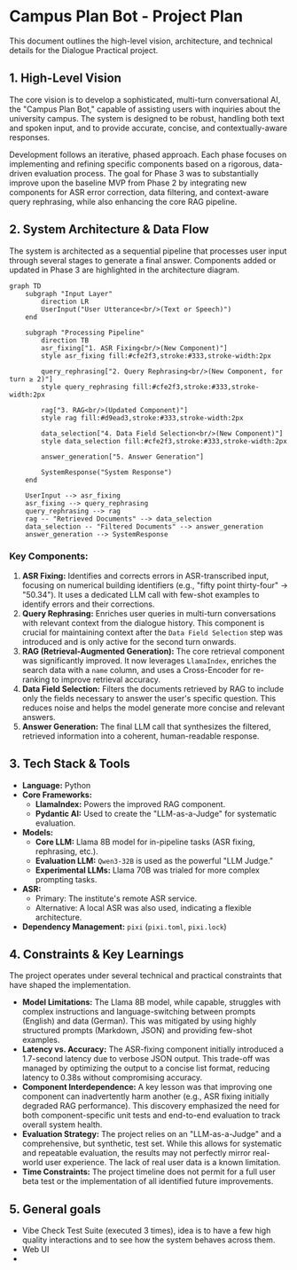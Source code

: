 # Campus Plan Bot - Project Plan

This document outlines the high-level vision, architecture, and technical details for the Dialogue Practical project.

## 1. High-Level Vision

The core vision is to develop a sophisticated, multi-turn conversational AI, the "Campus Plan Bot," capable of assisting users with inquiries about the university campus. The system is designed to be robust, handling both text and spoken input, and to provide accurate, concise, and contextually-aware responses.

Development follows an iterative, phased approach. Each phase focuses on implementing and refining specific components based on a rigorous, data-driven evaluation process. The goal for Phase 3 was to substantially improve upon the baseline MVP from Phase 2 by integrating new components for ASR error correction, data filtering, and context-aware query rephrasing, while also enhancing the core RAG pipeline.

## 2. System Architecture & Data Flow

The system is architected as a sequential pipeline that processes user input through several stages to generate a final answer. Components added or updated in Phase 3 are highlighted in the architecture diagram.

```mermaid
graph TD
    subgraph "Input Layer"
        direction LR
        UserInput("User Utterance<br/>(Text or Speech)")
    end

    subgraph "Processing Pipeline"
        direction TB
        asr_fixing["1. ASR Fixing<br/>(New Component)"]
        style asr_fixing fill:#cfe2f3,stroke:#333,stroke-width:2px

        query_rephrasing["2. Query Rephrasing<br/>(New Component, for turn ≥ 2)"]
        style query_rephrasing fill:#cfe2f3,stroke:#333,stroke-width:2px

        rag["3. RAG<br/>(Updated Component)"]
        style rag fill:#d9ead3,stroke:#333,stroke-width:2px

        data_selection["4. Data Field Selection<br/>(New Component)"]
        style data_selection fill:#cfe2f3,stroke:#333,stroke-width:2px

        answer_generation["5. Answer Generation"]

        SystemResponse("System Response")
    end

    UserInput --> asr_fixing
    asr_fixing --> query_rephrasing
    query_rephrasing --> rag
    rag -- "Retrieved Documents" --> data_selection
    data_selection -- "Filtered Documents" --> answer_generation
    answer_generation --> SystemResponse
```

### Key Components:

1. **ASR Fixing:** Identifies and corrects errors in ASR-transcribed input, focusing on numerical building identifiers (e.g., "fifty point thirty-four" -> "50.34"). It uses a dedicated LLM call with few-shot examples to identify errors and their corrections.
2. **Query Rephrasing:** Enriches user queries in multi-turn conversations with relevant context from the dialogue history. This component is crucial for maintaining context after the `Data Field Selection` step was introduced and is only active for the second turn onwards.
3. **RAG (Retrieval-Augmented Generation):** The core retrieval component was significantly improved. It now leverages `LlamaIndex`, enriches the search data with a `name` column, and uses a Cross-Encoder for re-ranking to improve retrieval accuracy.
4. **Data Field Selection:** Filters the documents retrieved by RAG to include only the fields necessary to answer the user's specific question. This reduces noise and helps the model generate more concise and relevant answers.
5. **Answer Generation:** The final LLM call that synthesizes the filtered, retrieved information into a coherent, human-readable response.

## 3. Tech Stack & Tools

- **Language:** Python
- **Core Frameworks:**
  - **LlamaIndex:** Powers the improved RAG component.
  - **Pydantic AI:** Used to create the "LLM-as-a-Judge" for systematic evaluation.
- **Models:**
  - **Core LLM:** Llama 8B model for in-pipeline tasks (ASR fixing, rephrasing, etc.).
  - **Evaluation LLM:** `Qwen3-32B` is used as the powerful "LLM Judge."
  - **Experimental LLMs:** Llama 70B was trialed for more complex prompting tasks.
- **ASR:**
  - Primary: The institute's remote ASR service.
  - Alternative: A local ASR was also used, indicating a flexible architecture.
- **Dependency Management:** `pixi` (`pixi.toml`, `pixi.lock`)

## 4. Constraints & Key Learnings

The project operates under several technical and practical constraints that have shaped the implementation.

- **Model Limitations:** The Llama 8B model, while capable, struggles with complex instructions and language-switching between prompts (English) and data (German). This was mitigated by using highly structured prompts (Markdown, JSON) and providing few-shot examples.
- **Latency vs. Accuracy:** The ASR-fixing component initially introduced a 1.7-second latency due to verbose JSON output. This trade-off was managed by optimizing the output to a concise list format, reducing latency to 0.38s without compromising accuracy.
- **Component Interdependence:** A key lesson was that improving one component can inadvertently harm another (e.g., ASR fixing initially degraded RAG performance). This discovery emphasized the need for both component-specific unit tests and end-to-end evaluation to track overall system health.
- **Evaluation Strategy:** The project relies on an "LLM-as-a-Judge" and a comprehensive, but synthetic, test set. While this allows for systematic and repeatable evaluation, the results may not perfectly mirror real-world user experience. The lack of real user data is a known limitation.
- **Time Constraints:** The project timeline does not permit for a full user beta test or the implementation of all identified future improvements.

## 5. General goals

* Vibe Check Test Suite (executed 3 times), idea is to have a few high quality interactions and to see how the system behaves across them.
* Web UI
*
